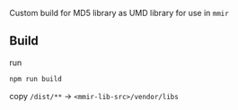 
Custom build for MD5 library as UMD library for use in `mmir`

## Build

run
```bash
npm run build
```

copy `/dist/**` -> `<mmir-lib-src>/vendor/libs`
